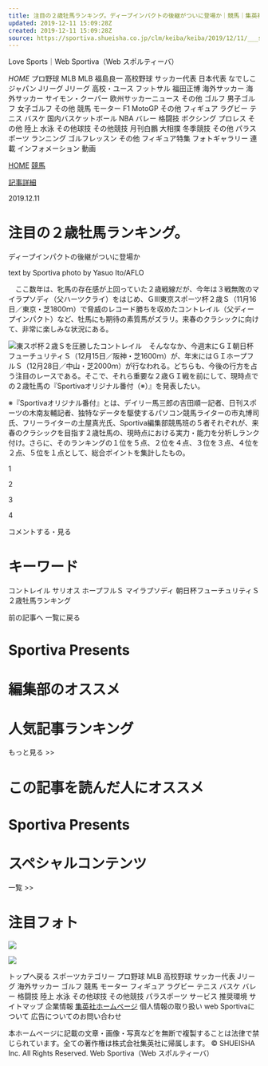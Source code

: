 ```yaml
---
title: 注目の２歳牡馬ランキング。ディープインパクトの後継がついに登場か｜競馬｜集英社 スポルティーバ 公式サイト web Sportiva
updated: 2019-12-11 15:09:28Z
created: 2019-12-11 15:09:28Z
source: https://sportiva.shueisha.co.jp/clm/keiba/keiba/2019/12/11/___split_164/
---
```


Love Sports｜Web Sportiva（Web スポルティーバ）

*HOME*
プロ野球
MLB
MLB
福島良一
高校野球
サッカー代表
日本代表
なでしこジャパン
Jリーグ
Jリーグ
高校・ユース
フットサル
福田正博
海外サッカー
海外サッカー
サイモン・クーパー
欧州サッカーニュース
その他
ゴルフ
男子ゴルフ
女子ゴルフ
その他
競馬
モーター
F1
MotoGP
その他
フィギュア
ラグビー
テニス
バスケ
国内バスケットボール
NBA
バレー
格闘技
ボクシング
プロレス
その他
陸上
水泳
その他球技
その他競技
月刊白鵬
大相撲
冬季競技
その他
パラスポーツ
ランニング
ゴルフレッスン
その他
フィギュア特集
フォトギャラリー
連載
インフォメーション
動画

[HOME](https://sportiva.shueisha.co.jp/)
[競馬](https://sportiva.shueisha.co.jp/clm/keiba/keiba/)

[記事詳細](https://sportiva.shueisha.co.jp/clm/keiba/keiba/2019/12/11/___split_164/)

2019.12.11

# 注目の２歳牡馬ランキング。

ディープインパクトの後継がついに登場か

text by Sportiva
photo by Yasuo Ito/AFLO

　ここ数年は、牝馬の存在感が上回っていた２歳戦線だが、今年は３戦無敗のマイラプソディ（父ハーツクライ）をはじめ、ＧIII東京スポーツ杯２歳Ｓ（11月16日／東京・芝1800ｍ）で脅威のレコード勝ちを収めたコントレイル（父ディープインパクト）など、牡馬にも期待の素質馬がズラリ。来春のクラシックに向けて、非常に楽しみな状況にある。

![](https://sportiva.shueisha.co.jp/clm/keiba/keiba/2019/assets_c/2019/12/kontoreil-thumb-550xauto-227015.jpg)東スポ杯２歳Ｓを圧勝したコントレイル　そんななか、今週末にＧＩ朝日杯フューチュリティＳ（12月15日／阪神・芝1600ｍ）が、年末にはＧＩホープフルＳ（12月28日／中山・芝2000ｍ）が行なわれる。どちらも、今後の行方を占う注目のレースである。そこで、それら重要な２歳ＧＩ戦を前にして、現時点での２歳牡馬の『Sportivaオリジナル番付（※）』を発表したい。

※『Sportivaオリジナル番付』とは、デイリー馬三郎の吉田順一記者、日刊スポーツの木南友輔記者、独特なデータを駆使するパソコン競馬ライターの市丸博司氏、フリーライターの土屋真光氏、Sportiva編集部競馬班の５者それぞれが、来春のクラシックを目指す２歳牡馬の、現時点における実力・能力を分析しランク付け。さらに、そのランキングの１位を５点、２位を４点、３位を３点、４位を２点、５位を１点として、総合ポイントを集計したもの。

 1

2

3

4

コメントする・見る

# キーワード

コントレイル
サリオス
ホープフルＳ
マイラプソディ
朝日杯フューチュリティＳ
２歳牡馬ランキング

前の記事へ
一覧に戻る

# Sportiva Presents

# 編集部のオススメ

# 人気記事ランキング

もっと見る >>

# この記事を読んだ人にオススメ

# Sportiva Presents

# スペシャルコンテンツ

一覧 >>

# 注目フォト

[![](https://sportiva.shueisha.co.jp/images/common/bnr_side_sports_mangasho.jpg)](https://jumpsq.shueisha.co.jp/mangasyou/sports/)

[![](https://sportiva.shueisha.co.jp/images/common/bnr_side_members.png)](https://member.shueisha.co.jp/app/member/mens_magazine/kari_entry/)

トップへ戻る
スポーツカテゴリー
プロ野球
MLB
高校野球
サッカー代表
Jリーグ
海外サッカー
ゴルフ
競馬
モーター
フィギュア
ラグビー
テニス
バスケ
バレー
格闘技
陸上
水泳
その他球技
その他競技
パラスポーツ
サービス
推奨環境
サイトマップ
企業情報
[集英社ホームページ](http://www.shueisha.co.jp/)
個人情報の取り扱い
web Sportivaについて
広告についてのお問い合わせ

本ホームページに記載の文章・画像・写真などを無断で複製することは法律で禁じられています。全ての著作権は株式会社集英社に帰属します。
© SHUEISHA Inc. All Rights Reserved.
Web Sportiva（Web スポルティーバ）